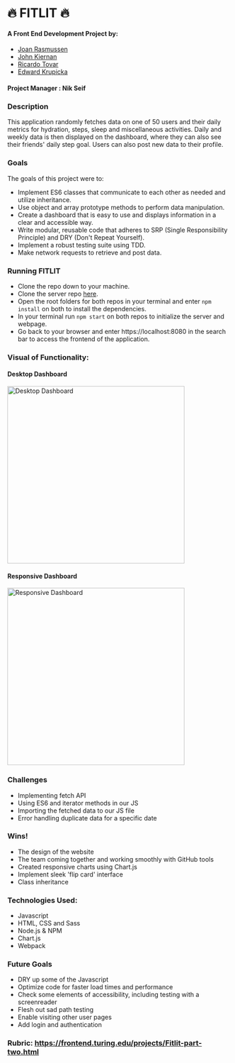 # 🔥 FITLIT 🔥

#### A Front End Development Project by:
- [Joan Rasmussen](https://github.com/raz-joan)
- [John Kiernan](https://github.com/jkiernan12)
- [Ricardo Tovar](https://github.com/JRicardoT)
- [Edward Krupicka](https://github.com/edwardkrupicka)

#### Project Manager : Nik Seif 

### Description
This application randomly fetches data on one of 50 users and their daily metrics for hydration, steps, sleep and miscellaneous activities. Daily and weekly data is then displayed on the dashboard, where they can also see their friends' daily step goal. Users can also post new data to their profile.

### Goals
The goals of this project were to:
- Implement ES6 classes that communicate to each other as needed and utilize inheritance.
- Use object and array prototype methods to perform data manipulation.
- Create a dashboard that is easy to use and displays information in a clear and accessible way.
- Write modular, reusable code that adheres to SRP (Single Responsibility Principle) and DRY (Don't Repeat Yourself).
- Implement a robust testing suite using TDD.
- Make network requests to retrieve and post data.

### Running FITLIT
- Clone the repo down to your machine. 
- Clone the server repo [here](https://github.com/turingschool-examples/fitlit-api).
- Open the root folders for both repos in your terminal and enter `npm install` on both to install the dependencies.
- In your terminal run `npm start` on both repos to initialize the server and webpage. 
- Go back to your browser and enter https://localhost:8080 in the search bar to access the frontend of the application.

### Visual of Functionality:

#### Desktop Dashboard
<img src="https://user-images.githubusercontent.com/86930028/138772057-b7d01b09-83a8-48ba-87f6-a673784e9ae1.gif" alt="Desktop Dashboard" width="400"/>


#### Responsive Dashboard
<img src="https://user-images.githubusercontent.com/86930028/138772364-564f1cd0-0328-47d6-9b70-a1d9e073a271.gif" alt="Responsive Dashboard" width="400"/>


### Challenges
 - Implementing fetch API
 - Using ES6 and iterator methods in our JS
 - Importing the fetched data to our JS file
 - Error handling duplicate data for a specific date

 ### Wins!
 - The design of the website
 - The team coming together and working smoothly with GitHub tools
 - Created responsive charts using Chart.js
 - Implement sleek 'flip card' interface
 - Class inheritance

### Technologies Used:
- Javascript
- HTML, CSS and Sass
- Node.js & NPM
- Chart.js
- Webpack

### Future Goals
- DRY up some of the Javascript
- Optimize code for faster load times and performance
- Check some elements of accessibility, including testing with a screenreader
- Flesh out sad path testing
- Enable visiting other user pages 
- Add login and authentication

### Rubric: https://frontend.turing.edu/projects/Fitlit-part-two.html